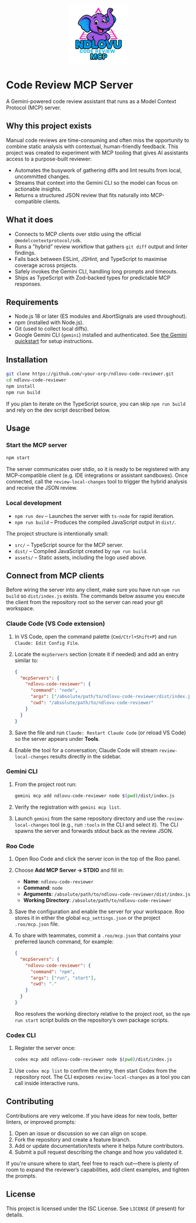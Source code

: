 <p align="center">
  <img src="assets/codendlovulogo.png" alt="Code Review MCP Server logo" width="160">
</p>

# Code Review MCP Server

A Gemini-powered code review assistant that runs as a Model Context Protocol (MCP) server.

## Why this project exists

Manual code reviews are time-consuming and often miss the opportunity to combine static analysis with contextual, human-friendly feedback. This project was created to experiment with MCP tooling that gives AI assistants access to a purpose-built reviewer:

- Automates the busywork of gathering diffs and lint results from local, uncommitted changes.
- Streams that context into the Gemini CLI so the model can focus on actionable insights.
- Returns a structured JSON review that fits naturally into MCP-compatible clients.

## What it does

- Connects to MCP clients over stdio using the official `@modelcontextprotocol/sdk`.
- Runs a "hybrid" review workflow that gathers `git diff` output and linter findings.
- Falls back between ESLint, JSHint, and TypeScript to maximise coverage across projects.
- Safely invokes the Gemini CLI, handling long prompts and timeouts.
- Ships as TypeScript with Zod-backed types for predictable MCP responses.

## Requirements

- Node.js 18 or later (ES modules and AbortSignals are used throughout).
- npm (installed with Node.js).
- Git (used to collect local diffs).
- Google Gemini CLI (`gemini`) installed and authenticated. See [the Gemini quickstart](https://ai.google.dev/docs/tools/gemini_cli) for setup instructions.

## Installation

```bash
git clone https://github.com/<your-org>/ndlovu-code-reviewer.git
cd ndlovu-code-reviewer
npm install
npm run build
```

If you plan to iterate on the TypeScript source, you can skip `npm run build` and rely on the dev script described below.

## Usage

### Start the MCP server

```bash
npm start
```

The server communicates over stdio, so it is ready to be registered with any MCP-compatible client (e.g. IDE integrations or assistant sandboxes). Once connected, call the `review-local-changes` tool to trigger the hybrid analysis and receive the JSON review.

### Local development

- `npm run dev` – Launches the server with `ts-node` for rapid iteration.
- `npm run build` – Produces the compiled JavaScript output in `dist/`.

The project structure is intentionally small:

- `src/` – TypeScript source for the MCP server.
- `dist/` – Compiled JavaScript created by `npm run build`.
- `assets/` – Static assets, including the logo used above.

## Connect from MCP clients

Before wiring the server into any client, make sure you have run `npm run build` so `dist/index.js` exists. The commands below assume you execute the client from the repository root so the server can read your git workspace.

### Claude Code (VS Code extension)

1. In VS Code, open the command palette (`Cmd/Ctrl+Shift+P`) and run `Claude: Edit Config File`.
2. Locate the `mcpServers` section (create it if needed) and add an entry similar to:

   ```json
   {
     "mcpServers": {
       "ndlovu-code-reviewer": {
         "command": "node",
         "args": ["/absolute/path/to/ndlovu-code-reviewer/dist/index.js"],
         "cwd": "/absolute/path/to/ndlovu-code-reviewer"
       }
     }
   }
   ```

3. Save the file and run `Claude: Restart Claude Code` (or reload VS Code) so the server appears under **Tools**.
4. Enable the tool for a conversation; Claude Code will stream `review-local-changes` results directly in the sidebar.

### Gemini CLI

1. From the project root run:

   ```bash
   gemini mcp add ndlovu-code-reviewer node $(pwd)/dist/index.js
   ```

2. Verify the registration with `gemini mcp list`.
3. Launch `gemini` from the same repository directory and use the `review-local-changes` tool (e.g., run `:tools` in the CLI and select it). The CLI spawns the server and forwards stdout back as the review JSON.

### Roo Code

1. Open Roo Code and click the server icon in the top of the Roo panel.
2. Choose **Add MCP Server → STDIO** and fill in:
   - **Name**: `ndlovu-code-reviewer`
   - **Command**: `node`
   - **Arguments**: `/absolute/path/to/ndlovu-code-reviewer/dist/index.js`
   - **Working Directory**: `/absolute/path/to/ndlovu-code-reviewer`
3. Save the configuration and enable the server for your workspace. Roo stores it in either the global `mcp_settings.json` or the project `.roo/mcp.json` file.
4. To share with teammates, commit a `.roo/mcp.json` that contains your preferred launch command, for example:

   ```json
   {
     "mcpServers": {
       "ndlovu-code-reviewer": {
         "command": "npm",
         "args": ["run", "start"],
         "cwd": "."
       }
     }
   }
   ```

   Roo resolves the working directory relative to the project root, so the `npm run start` script builds on the repository’s own package scripts.

### Codex CLI

1. Register the server once:

   ```bash
   codex mcp add ndlovu-code-reviewer node $(pwd)/dist/index.js
   ```

2. Use `codex mcp list` to confirm the entry, then start Codex from the repository root. The CLI exposes `review-local-changes` as a tool you can call inside interactive runs.

## Contributing

Contributions are very welcome. If you have ideas for new tools, better linters, or improved prompts:

1. Open an issue or discussion so we can align on scope.
2. Fork the repository and create a feature branch.
3. Add or update documentation/tests where it helps future contributors.
4. Submit a pull request describing the change and how you validated it.

If you're unsure where to start, feel free to reach out—there is plenty of room to expand the reviewer’s capabilities, add client examples, and tighten the prompts.

## License

This project is licensed under the ISC License. See `LICENSE` (if present) for details.
